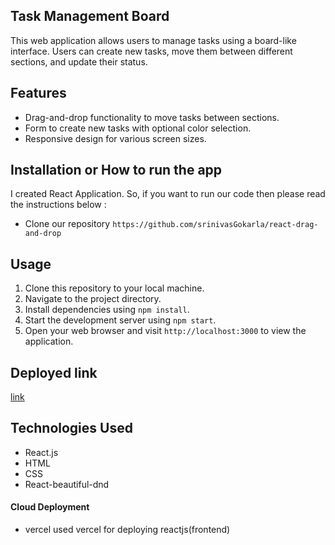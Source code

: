 ## Task Management Board

This web application allows users to manage tasks using a board-like interface. Users can create new tasks, move them between different sections, and update their status.

## Features

- Drag-and-drop functionality to move tasks between sections.
- Form to create new tasks with optional color selection.
- Responsive design for various screen sizes.

## Installation or How to run the app
I created React Application. So, if you want to run our code then please read the instructions below :
- Clone our repository `https://github.com/srinivasGokarla/react-drag-and-drop`


## Usage

1. Clone this repository to your local machine.
2. Navigate to the project directory.
3. Install dependencies using `npm install`.
4. Start the development server using `npm start`.
5. Open your web browser and visit `http://localhost:3000` to view the application.

## Deployed link
[link](https://dragable-mx3sc377n-srinivasgokarla.vercel.app/)

## Technologies Used

- React.js
- HTML
- CSS
- React-beautiful-dnd


#### Cloud Deployment

- vercel 
used vercel for deploying reactjs(frontend)

